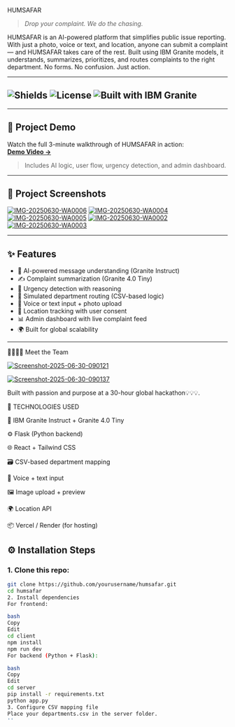  HUMSAFAR 

> *Drop your complaint. We do the chasing.*

HUMSAFAR is an AI-powered platform that simplifies public issue reporting. With just a photo, voice or text, and location, anyone can submit a complaint — and HUMSAFAR takes care of the rest. Built using IBM Granite models, it understands, summarizes, prioritizes, and routes complaints to the right department. No forms. No confusion. Just action.

---

## ![Shields](https://img.shields.io/badge/status-Built-blue) ![License](https://img.shields.io/github/license/yourusername/humsafar) ![Built with IBM Granite](https://img.shields.io/badge/AI-IBM%20Granite-blueviolet)

---

## 🎥 Project Demo

Watch the full 3-minute walkthrough of HUMSAFAR in action:  
**[Demo Video →](https://www.youtube.com/watch?v=NgoQovnJpFw)**  
> Includes AI logic, user flow, urgency detection, and admin dashboard.

---

## 📸 Project Screenshots

<a href="https://ibb.co/HDN1wGDs"><img src="https://i.ibb.co/tMZkjYMt/IMG-20250630-WA0006.jpg" alt="IMG-20250630-WA0006" border="0"></a>
<a href="https://ibb.co/XZwJNc14"><img src="https://i.ibb.co/bgfdqcT3/IMG-20250630-WA0004.jpg" alt="IMG-20250630-WA0004" border="0"></a>
<a href="https://ibb.co/NnGtzNnX"><img src="https://i.ibb.co/FqdmtYq9/IMG-20250630-WA0005.jpg" alt="IMG-20250630-WA0005" border="0"></a>
<a href="https://ibb.co/gZVPc4JK"><img src="https://i.ibb.co/v4YQMXkn/IMG-20250630-WA0002.jpg" alt="IMG-20250630-WA0002" border="0"></a>
<a href="https://ibb.co/F4fwGFdf"><img src="https://i.ibb.co/QvqNs4xq/IMG-20250630-WA0003.jpg" alt="IMG-20250630-WA0003" border="0"></a>

---

## ✨ Features

- 🧠 AI-powered message understanding (Granite Instruct)
- ✍️ Complaint summarization (Granite 4.0 Tiny)
- 🚨 Urgency detection with reasoning
- 🔁 Simulated department routing (CSV-based logic)
- 💬 Voice or text input + photo upload
- 🧭 Location tracking with user consent
- 📊 Admin dashboard with live complaint feed
- 🌍 Built for global scalability

---
👨‍👩‍👧‍👦 Meet the Team




<a href="https://ibb.co/Dg4tj6sb"><img src="https://i.ibb.co/PzxNVb3Y/Screenshot-2025-06-30-090121.jpg" alt="Screenshot-2025-06-30-090121" border="0"></a>


<a href="https://ibb.co/LDyC4DBX"><img src="https://i.ibb.co/sp4FLpcd/Screenshot-2025-06-30-090137.jpg" alt="Screenshot-2025-06-30-090137" border="0"></a>




Built with passion and purpose at a 30-hour global hackathon💡💡💡.




🧰 TECHNOLOGIES  USED

🧠 IBM Granite Instruct + Granite 4.0 Tiny

⚙️ Flask (Python backend)

🌐 React + Tailwind CSS

🗃️ CSV-based department mapping

🎤 Voice + text input

🖼️ Image upload + preview

🌍 Location API

📦 Vercel / Render (for hosting)





## ⚙️ Installation Steps

### 1. Clone this repo:

```bash
git clone https://github.com/yourusername/humsafar.git
cd humsafar
2. Install dependencies
For frontend:

bash
Copy
Edit
cd client
npm install
npm run dev
For backend (Python + Flask):

bash
Copy
Edit
cd server
pip install -r requirements.txt
python app.py
3. Configure CSV mapping file
Place your departments.csv in the server folder.
''


